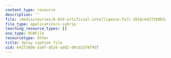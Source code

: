 ```yaml
---
content_type: resource
description: ''
file: /media/courses/6-034-artificial-intelligence-fall-2010/6427260b5a0fd526add2d0cb22f8f9df_l-tzjenXrvI.srt
file_type: application/x-subrip
learning_resource_types: []
ocw_type: OCWFile
resourcetype: Other
title: 3play caption file
uid: 6427260b-5a0f-d526-add2-d0cb22f8f9df
---
```

